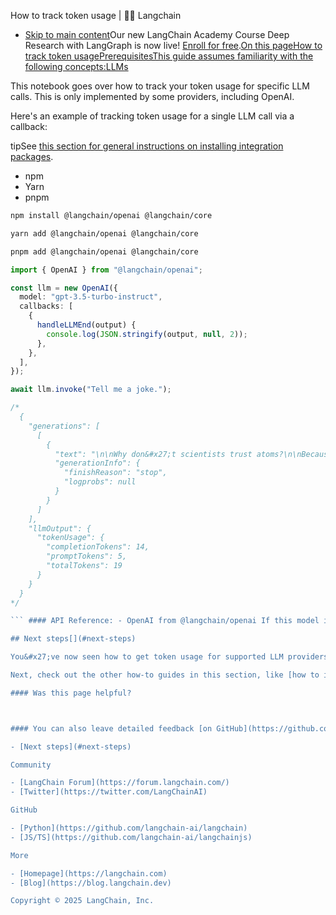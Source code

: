 How to track token usage | 🦜️🔗 Langchain
- [Skip to main content](#__docusaurus_skipToContent_fallback)Our new LangChain Academy Course Deep Research with LangGraph is now live! [Enroll for free](https://academy.langchain.com/courses/deep-research-with-langgraph/?utm_medium=internal&utm_source=docs&utm_campaign=q3-2025_deep-research-course_co).[On this pageHow to track token usagePrerequisitesThis guide assumes familiarity with the following concepts:LLMs](/docs/concepts/text_llms)

This notebook goes over how to track your token usage for specific LLM calls. This is only implemented by some providers, including OpenAI.

Here&#x27;s an example of tracking token usage for a single LLM call via a callback:

tipSee [this section for general instructions on installing integration packages](/docs/how_to/installation#installing-integration-packages).

- npm
- Yarn
- pnpm

```bash
npm install @langchain/openai @langchain/core

```

```bash
yarn add @langchain/openai @langchain/core

```

```bash
pnpm add @langchain/openai @langchain/core

```

```typescript
import { OpenAI } from "@langchain/openai";

const llm = new OpenAI({
  model: "gpt-3.5-turbo-instruct",
  callbacks: [
    {
      handleLLMEnd(output) {
        console.log(JSON.stringify(output, null, 2));
      },
    },
  ],
});

await llm.invoke("Tell me a joke.");

/*
  {
    "generations": [
      [
        {
          "text": "\n\nWhy don&#x27;t scientists trust atoms?\n\nBecause they make up everything.",
          "generationInfo": {
            "finishReason": "stop",
            "logprobs": null
          }
        }
      ]
    ],
    "llmOutput": {
      "tokenUsage": {
        "completionTokens": 14,
        "promptTokens": 5,
        "totalTokens": 19
      }
    }
  }
*/

``` #### API Reference: - OpenAI from @langchain/openai If this model is passed to a chain or agent that calls it multiple times, it will log an output each time.

## Next steps[​](#next-steps)

You&#x27;ve now seen how to get token usage for supported LLM providers.

Next, check out the other how-to guides in this section, like [how to implement your own custom LLM](/docs/how_to/custom_llm).

#### Was this page helpful?



#### You can also leave detailed feedback [on GitHub](https://github.com/langchain-ai/langchainjs/issues/new?assignees=&labels=03+-+Documentation&projects=&template=documentation.yml&title=DOC%3A+%3CPlease+write+a+comprehensive+title+after+the+%27DOC%3A+%27+prefix%3E).

- [Next steps](#next-steps)

Community

- [LangChain Forum](https://forum.langchain.com/)
- [Twitter](https://twitter.com/LangChainAI)

GitHub

- [Python](https://github.com/langchain-ai/langchain)
- [JS/TS](https://github.com/langchain-ai/langchainjs)

More

- [Homepage](https://langchain.com)
- [Blog](https://blog.langchain.dev)

Copyright © 2025 LangChain, Inc.